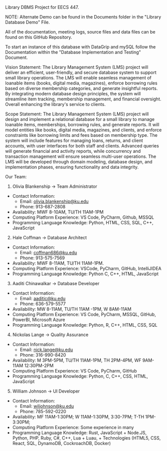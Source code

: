 Library DBMS Project for EECS 447.

NOTE: Alternate Demo can be found in the Documents folder in the "Library Database Demo" File.

All of the documentation, meeting logs, source files and data files can be found on this GitHub Repository.

To start an instance of this database with DataGrip and mySQL follow the Documentation within the "Database Implementation and Testing" Document.


Vision Statement: The Library Management System (LMS) project will deliver an efficient, user-friendly, and secure database system to support
small library operations. The LMS will enable seamless management of loanable items (books, digital media, magazines), enforce borrowing rules 
based on diverse membership categories, and generate insightful reports. By integrating modern database design principles, the system will streamline 
item tracking, membership management, and financial oversight. Overall enhancing the library's service to clients.


Scope Statement: The Library Management System (LMS) project will design and implement a relational database for a small library to manage loanable
items, memberships, borrowing rules, and generate reports. It will model entities like books, digital media, magazines, and clients, and enforce
constraints like borrowing limits and fees based on membership type. The system will include features for managing loans, returns, and client
accounts, with user interfaces for both staff and clients. Advanced queries will generate financial and activity reports, while concurrency and
transaction management will ensure seamless multi-user operations. The LMS will be developed through domain modeling, database design, and
implementation phases, ensuring functionality and data integrity.


Our Team:

1) Olivia Blankenship -> Team Administrator
  - Contact Information:
    - Email: olivia.blankenship@ku.edu
    - Phone: 913-687-2808
  - Availability: MWF 8-10AM, TU/TH 11AM-1PM
  - Computing Platform Experience: VS Code, PyCharm, Github, MSSQL
  - Programming Language Knowledge: Python, HTML, CSS, SQL, C++, JavaScript


2) Hale Coffman -> Database Architect
  - Contact Information:
    - Email: coffman686@ku.edu
    - Phone: 913-575-7569
  - Availability: MWF 8-11AM, TU/TH 11AM-1PM.
  - Computing Platform Experience: VSCode, PyCharm, GitHub, IntelliJIDEA
  - Programming Language Knowledge: Python C, C++, HTML, JavaScript


3) Aaditi Chinawalkar -> Database Developer
  - Contact Information:
    - Email: aaditic@ku.edu
    - Phone: 636-579-5577
  - Availability: MW 8-11AM, TU/TH 11AM -1PM, W 8AM-11AM
  - Computing Platform Experience: VS Code, PyCharm, MSSQL, GitHub, PowerBI, Microsoft Azure
  - Programming Language Knowledge: Python, R, C++, HTML, CSS, SQL


4) Nickolas Lange -> Quality Assurance
  - Contact Information:
    - Email: nick.lange@ku.edu
    - Phone: 316-990-8420
  - Availability: M 3PM-5PM, TU/TH 11AM-1PM, TH 2PM-4PM, WF 9AM-11AM 12:30PM-2PM
  - Computing Platform Experience: VS Code, PyCharm, GitHub
  - Programming Language Knowledge: Python, C, C++, CSS, HTML, JavaScript


5) William Johnson -> UI Developer
  - Contact Information:
    - Email: wiljohnson@ku.edu
    - Phone: 785-592-0220
  - Availability: MF 11AM-1:30PM; W 11AM-1:30PM, 3:30-7PM; T-TH 1PM-3:30PM;
  - Computing Platform Experience: Some experience in many
  - Programming Language Knowledge: Rust, JavaScript + Node.JS, Python, PHP, Ruby, C#, C++, Lua + Luau, + Technologies (HTML5, CSS, React, SQL, DynamoDB, CockroachDB, Docker)
